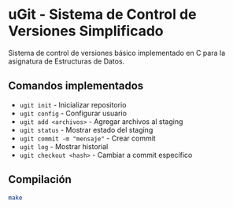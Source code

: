 # uGit - Sistema de Control de Versiones Simplificado

Sistema de control de versiones básico implementado en C para la asignatura de Estructuras de Datos.

## Comandos implementados

- `ugit init` - Inicializar repositorio
- `ugit config` - Configurar usuario
- `ugit add <archivos>` - Agregar archivos al staging
- `ugit status` - Mostrar estado del staging
- `ugit commit -m "mensaje"` - Crear commit
- `ugit log` - Mostrar historial
- `ugit checkout <hash>` - Cambiar a commit específico

## Compilación

```bash
make
